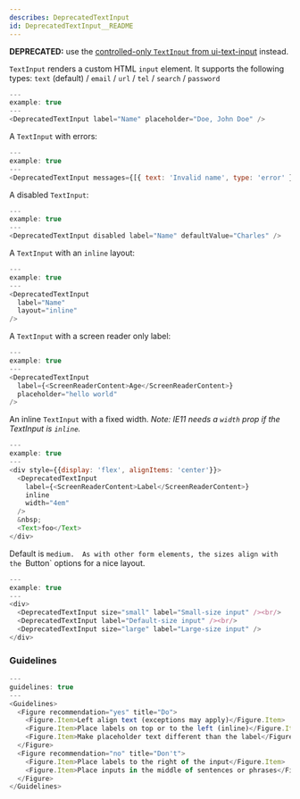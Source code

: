 ```yaml
---
describes: DeprecatedTextInput
id: DeprecatedTextInput__README
---
```

**DEPRECATED:** use the [controlled-only `TextInput` from ui-text-input](#TextInput) instead.

`TextInput` renders a custom HTML `input` element. It supports the following types: `text` (default) / `email` / `url` / `tel` / `search` / `password`

```js
---
example: true
---
<DeprecatedTextInput label="Name" placeholder="Doe, John Doe" />
```

A `TextInput` with errors:

```js
---
example: true
---
<DeprecatedTextInput messages={[{ text: 'Invalid name', type: 'error' }]} label="Name" />
```

A disabled `TextInput`:

```js
---
example: true
---
<DeprecatedTextInput disabled label="Name" defaultValue="Charles" />
```

A `TextInput` with an `inline` layout:

```js
---
example: true
---
<DeprecatedTextInput
  label="Name"
  layout="inline"
/>
```

A `TextInput` with a screen reader only label:

```js
---
example: true
---
<DeprecatedTextInput
  label={<ScreenReaderContent>Age</ScreenReaderContent>}
  placeholder="hello world"
/>
```

An inline `TextInput` with a fixed width. *Note: IE11 needs a `width` prop if
the TextInput is `inline`.*

```js
---
example: true
---
<div style={{display: 'flex', alignItems: 'center'}}>
  <DeprecatedTextInput
    label={<ScreenReaderContent>Label</ScreenReaderContent>}
    inline
    width="4em"
  />
  &nbsp;
  <Text>foo</Text>
</div>
```

Default is `medium.  As with other form elements, the sizes align with the `Button` options for a nice layout.

```js
---
example: true
---
<div>
  <DeprecatedTextInput size="small" label="Small-size input" /><br/>
  <DeprecatedTextInput label="Default-size input" /><br/>
  <DeprecatedTextInput size="large" label="Large-size input" />
</div>
```
### Guidelines

```js
---
guidelines: true
---
<Guidelines>
  <Figure recommendation="yes" title="Do">
    <Figure.Item>Left align text (exceptions may apply)</Figure.Item>
    <Figure.Item>Place labels on top or to the left (inline)</Figure.Item>
    <Figure.Item>Make placeholder text different than the label</Figure.Item>
  </Figure>
  <Figure recommendation="no" title="Don't">
    <Figure.Item>Place labels to the right of the input</Figure.Item>
    <Figure.Item>Place inputs in the middle of sentences or phrases</Figure.Item>
  </Figure>
</Guidelines>
```
